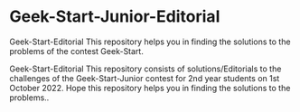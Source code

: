 # Geek-Start-Junior-Editorial
Geek-Start-Editorial
This repository helps you in finding the solutions to the problems of the contest Geek-Start.

Geek-Start-Editorial
This repository consists of solutions/Editorials to the challenges of the Geek-Start-Junior contest for 2nd year students on 1st October 2022.
Hope this repository helps you in finding the solutions to the problems..
